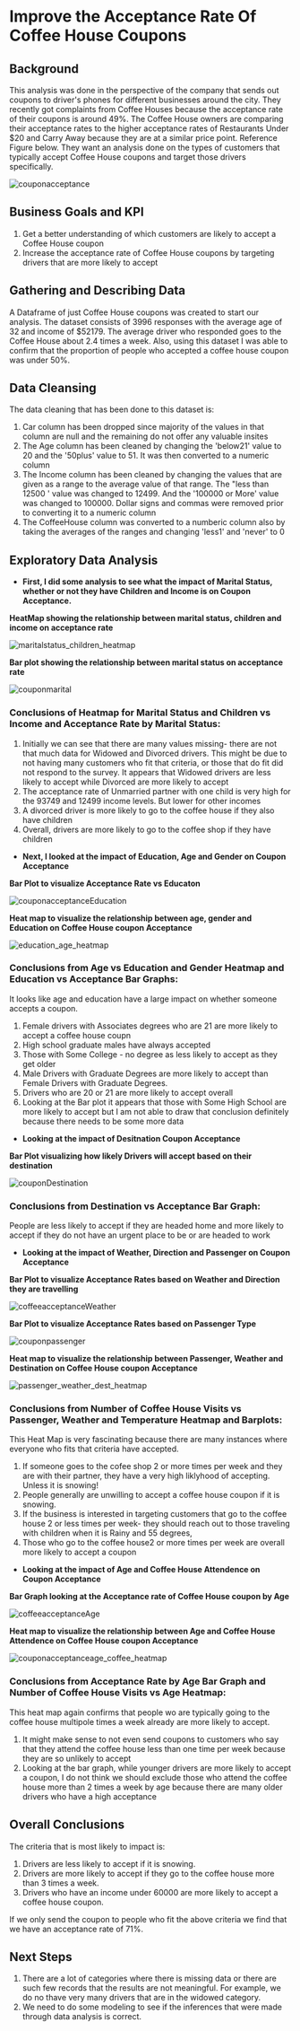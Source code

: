 # Improve the Acceptance Rate Of Coffee House Coupons
## Background

This analysis was done in the perspective of the company that sends out coupons to driver's phones for different businesses around the city. They recently got complaints from Coffee Houses because the acceptance rate of their coupons is around 49%. The Coffee House owners are comparing their acceptance rates to the higher acceptance rates of Restaurants Under $20 and Carry Away because they are at a similar price point. Reference Figure below. They want an analysis done on the types of customers that typically accept Coffee House coupons and target those drivers specifically.

![couponacceptance](https://github.com/anjana250/mlai/assets/15185723/b051b534-9ea2-4ab6-8740-e2ab1e0d2f55)


## Business Goals and KPI
1. Get a better understanding of which customers are likely to accept a Coffee House coupon
2. Increase the acceptance rate of Coffee House coupons by targeting drivers that are more likely to accept

## Gathering and Describing Data
A Dataframe of just Coffee House coupons was created to start our analysis. The dataset consists of 3996 responses with the average age of 32 and income of $52179. The average driver who responded goes to the Coffee House about 2.4 times a week.  Also, using this dataset I was able to confirm that the proportion of people who accepted a coffee house coupon was under 50%.

##  Data Cleansing
The data cleaning that has been done to this dataset is:
1. Car column has been dropped since majority of the values in that column are null and the remaining do not offer any valuable insites
2. The Age column has been cleaned by changing the 'below21' value to 20 and the '50plus' value to 51. It was then converted to a numeric column
3. The Income column has been cleaned by changing the values that are given as a range to the average value of that range. The "less than 12500 ' value was changed to 12499. And the '100000 or More' value was changed to 100000. Dollar signs and commas were removed prior to converting it to a numeric column
4. The CoffeeHouse column was converted to a numberic column also by taking the averages of the ranges and changing 'less1' and 'never' to 0

## Exploratory Data Analysis
* **First, I did some analysis to see what the impact of Marital Status, whether or not they have Children and Income is on Coupon Acceptance.**

**HeatMap showing the relationship between marital status, children and income on acceptance rate**

![maritalstatus_children_heatmap](https://github.com/anjana250/mlai/assets/15185723/95b25dbd-38ee-49e1-a45d-46ec1bc5788b)

**Bar plot showing the relationship between marital status on acceptance rate**

![couponmarital](https://github.com/anjana250/mlai/assets/15185723/8f3154ea-7741-46e2-af80-d0d08b2c9985)

### Conclusions of Heatmap for Marital Status and Children vs Income and Acceptance Rate by Marital Status:
1. Initially we can see that there are many values missing- there are not that much data for Widowed and Divorced drivers. This might be due to not having many customers who fit that criteria, or those that do fit did not respond to the survey. It appears that Widowed drivers are less likely to accept while Divorced are more likely to accept
2. The acceptance rate of Unmarried partner with one child is very high for the 93749 and 12499 income levels. But lower for other incomes
3. A divorced driver is more likely to go to the coffee house if they also have children
4. Overall, drivers are more likely to go to the coffee shop if they have children

* **Next, I looked at the impact of Education, Age and Gender on Coupon Acceptance**

**Bar Plot to visualize Acceptance Rate vs Educaton**

![couponacceptanceEducation](https://github.com/anjana250/mlai/assets/15185723/a7bbc3bf-8a02-416c-91ce-0b5bf18e5f2f)

**Heat map to visualize the relationship between age, gender and Education on Coffee House coupon Acceptance**

![education_age_heatmap](https://github.com/anjana250/mlai/assets/15185723/6ae0ffa3-0ee4-467a-9592-5e026de0a723)

### Conclusions from Age vs Education and Gender Heatmap and Education vs Acceptance Bar Graphs:
It looks like age and education have a large impact on whether someone accepts a coupon.
1. Female drivers with Associates degrees who are 21 are more likely to accept a coffee house coupn
2. High school graduate males have always accepted
3. Those with Some College - no degree as less likely to accept as they get older
4. Male Drivers with Graduate Degrees are more likely to accept than Female Drivers with Graduate Degrees.
5. Drivers who are 20 or 21 are more likely to accept overall
6. Looking at the Bar plot it appears that those with Some High School are more likely to accept but I am not able to draw that conclusion definitely because there needs to be some more data

* **Looking at the impact of Desitnation Coupon Acceptance**
  
**Bar Plot visualizing how likely Drivers will accept based on their destination**

![couponDestination](https://github.com/anjana250/mlai/assets/15185723/46f665ab-448a-4c28-a521-0fa667e82a96)

### Conclusions from Destination vs Acceptance Bar Graph:

People are less likely to accept if they are headed home and more likely to accept if they do not have an urgent place to be or are headed to work

* **Looking at the impact of Weather, Direction and Passenger on Coupon Acceptance**

**Bar Plot to visualize Acceptance Rates based on Weather and Direction they are travelling**

![coffeeacceptanceWeather](https://github.com/anjana250/mlai/assets/15185723/a742f95b-24ed-4170-810d-88706968373a)

**Bar Plot to visualize Acceptance Rates based on Passenger Type**

![couponpassenger](https://github.com/anjana250/mlai/assets/15185723/2787d03f-35eb-40a9-83ee-200c57fc2f89)

**Heat map to visualize the relationship between Passenger, Weather and Destination on Coffee House coupon Acceptance**

![passenger_weather_dest_heatmap](https://github.com/anjana250/mlai/assets/15185723/3cf798aa-958d-4e88-bd75-499dbe10a33f)

### Conclusions from Number of Coffee House Visits vs Passenger, Weather and Temperature Heatmap and Barplots:
This Heat Map is very fascinating because there are many instances where everyone who fits that criteria have accepted. 
1. If someone goes to the cofee shop 2 or more times per week and they are with their partner, they have a very high liklyhood of accepting. Unless it is snowing!
2. People generally are unwilling to accept a coffee house coupon if it is snowing.
3. If the business is interested in targeting customers that go to the coffee house 2 or less times per week- they should reach out to those traveling with children when it is Rainy and 55 degrees,
4. Those who go to the coffee house2 or more times per week are overall more likely to accept a coupon

* **Looking at the impact of Age and Coffee House Attendence on Coupon Acceptance**
  
**Bar Graph looking at the Acceptance rate of Coffee House coupon by Age**

![coffeeacceptanceAge](https://github.com/anjana250/mlai/assets/15185723/96fad4cb-efd4-40dd-81ca-7590e0bfd1e5)

**Heat map to visualize the relationship between Age and Coffee House Attendence on Coffee House coupon Acceptance**

![couponacceptanceage_coffee_heatmap](https://github.com/anjana250/mlai/assets/15185723/1de2ec36-f09a-4656-80d2-fed5f9c548e7)

### Conclusions from Acceptance Rate by Age Bar Graph and  Number of Coffee House Visits vs Age Heatmap:
This heat map again confirms that people wo are typically going to the coffee house multipole times a week already are more likely to accept.
1. It might make sense to not even send coupons to customers who say that they attend the coffee house less than one time per week because they are so unlikely to accept
2. Looking at the bar graph, while younger drivers are more likely to accept a coupon, I do not think we should exclude those who attend the coffee house more than 2 times a week by age because there are many older drivers who have a high acceptance

## Overall Conclusions 
The criteria that is most likely to impact is:
1. Drivers are less likely to accept if it is snowing.
2. Drivers are more likely to accept if they go to the coffee house more than 3 times a week.
3. Drivers who have an income under 60000 are more likely to accept a coffee house coupon.

If we only send the coupon to people who fit the above criteria we find that we have an acceptance rate of 71%.

## Next Steps
1. There are a lot of categories where there is missing data or there are such few records that the results are not meaningful. For example, we do no thave very many drivers that are in the widowed category.
2. We need to do some modeling to see if the inferences that were made through data analysis is correct.















